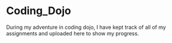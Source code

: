 # Coding_Dojo
 During my adventure in coding dojo, I have kept track of all of my assignments and uploaded here to show my progress. 
